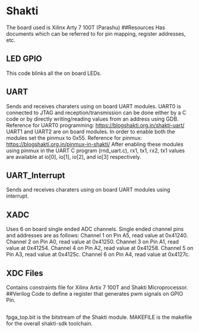 # Shakti
The board used is Xilinx Arty 7 100T (Parashu)
##Resources
Has documents which can be referred to for pin mapping, register addresses, etc.
## LED GPIO
This code blinks all the on board LEDs.
## UART
Sends and receives charaters using on board UART modules.
UART0 is connected to JTAG and reception/transmission can be done either by a C code or by directly writing/reading values from an address using GDB.
Reference for UART0 programming: https://blogshakti.org.in/shakti-uart/
UART1 and UART2 are on board modules. In order to enable both the modules set the pinmux to 0x55.
Reference for pinmux: https://blogshakti.org.in/pinmux-in-shakti/
After enabling these modules using pinmux in the UART C program (rnd_uart.c), rx1, tx1, rx2, tx1 values are available at io[0], io[1], io[2], and io[3] respectively.
## UART_Interrupt
Sends and receives charaters using on board UART modules using interrupt.
## XADC
Uses 6 on board single ended ADC channels.
Single ended channel pins and addresses are as follows:
Channel 1 on Pin A5, read value at 0x41240.
Channel 2 on Pin A0, read value at 0x41250.
Channel 3 on Pin A1, read value at 0x41254.
Channel 4 on Pin A2, read value at 0x41258.
Channel 5 on Pin A3, read value at 0x4125c.
Channel 6 on Pin A4, read value at 0x4127c.
## XDC Files
Contains constraints file for Xilinx Artix 7 100T and Shakti Microprocessor.
##Verilog
Code to define a register that generates pwm signals on GPIO Pin.
##
fpga_top.bit is the bitstream of the Shakti module.
MAKEFILE is the makefile for the overall shakti-sdk toolchain.
